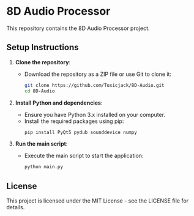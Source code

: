 # 8D Audio Processor

This repository contains the 8D Audio Processor project.

## Setup Instructions

1. **Clone the repository**:
   - Download the repository as a ZIP file or use Git to clone it:
     ```sh
     git clone https://github.com/Toxicjack/8D-Audio.git
     cd 8D-Audio
     ```

2. **Install Python and dependencies**:
   - Ensure you have Python 3.x installed on your computer.
   - Install the required packages using pip:
     ```sh
     pip install PyQt5 pydub sounddevice numpy
     ```

3. **Run the main script**:
   - Execute the main script to start the application:
     ```sh
     python main.py
     ```

## License

This project is licensed under the MIT License - see the LICENSE file for details.
